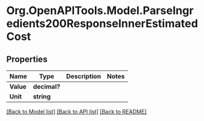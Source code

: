 # Org.OpenAPITools.Model.ParseIngredients200ResponseInnerEstimatedCost

## Properties

Name | Type | Description | Notes
------------ | ------------- | ------------- | -------------
**Value** | **decimal?** |  | 
**Unit** | **string** |  | 

[[Back to Model list]](../README.md#documentation-for-models) [[Back to API list]](../README.md#documentation-for-api-endpoints) [[Back to README]](../README.md)

